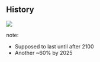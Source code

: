 ## History

![](resources/history_difficulty.png)

note:
- Supposed to last until after 2100
- Another ~60% by 2025
